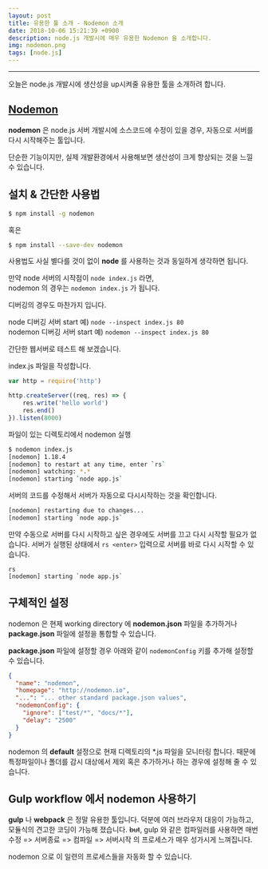 ```yaml
---
layout: post
title: 유용한 툴 소개 - Nodemon 소개
date: 2018-10-06 15:21:39 +0900
description: node.js 개발시에 매우 유용한 Nodemon 을 소개합니다.
img: nodemon.png
tags: [node.js]
---
```

---
오늘은 node.js 개발시에 생산성을 up시켜줄 유용한 툴을 소개하려 합니다.

## [Nodemon](https://github.com/remy/nodemon)
**nodemon** 은 node.js 서버 개발시에 소스코드에 수정이 있을 경우, 자동으로 서버를 다시 시작해주는 툴입니다.<br/>

단순한 기능이지만, 실제 개발환경에서 사용해보면 생산성이 크게 향상되는 것을 느낄 수 있습니다.

## 설치 & 간단한 사용법
```bash
$ npm install -g nodemon
```
혹은
```bash
$ npm install --save-dev nodemon
```

사용법도 사실 별다를 것이 없이 **node** 를 사용하는 것과 동일하게 생각하면 됩니다.

만약 node 서버의 시작점이 `node index.js` 라면,<br/>
nodemon 의 경우는 `nodemon index.js` 가 됩니다.

디버깅의 경우도 마찬가지 입니다.

node    디버깅 서버 start 예) `node --inspect index.js 80`<br/>
nodemon 디버깅 서버 start 예) `nodemon --inspect index.js 80`<br/>

간단한 웹서버로 테스트 해 보겠습니다.

index.js 파일을 작성합니다.
```javascript
var http = require('http')

http.createServer((req, res) => {
    res.write('hello world')
    res.end()
}).listen(8000)
```

파일이 있는 디렉토리에서 nodemon 실행
```bash
$ nodemon index.js
[nodemon] 1.18.4
[nodemon] to restart at any time, enter `rs`
[nodemon] watching: *.*
[nodemon] starting `node app.js`
```

서버의 코드를 수정해서 서버가 자동으로 다시시작하는 것을 확인합니다.

```bash
[nodemon] restarting due to changes...
[nodemon] starting `node app.js`
```

만약 수동으로 서버를 다시 시작하고 싶은 경우에도 서버를 끄고 다시 시작할 필요가 없습니다.
서버가 실행된 상태에서 `rs <enter>` 입력으로 서버를 바로 다시 시작할 수 있습니다.
```
rs
[nodemon] starting `node app.js`
```

## 구체적인 설정
nodemon 은 현제 working directory 에 **nodemon.json** 파일을 추가하거나 **package.json** 파일에 설정을 통합할 수 있습니다.

**package.json** 파일에 설정할 경우 아래와 같이 `nodemonConfig` 키를 추가해 설정할 수 있습니다.
```json
{
  "name": "nodemon",
  "homepage": "http://nodemon.io",
  "...": "... other standard package.json values",
  "nodemonConfig": {
    "ignore": ["test/*", "docs/*"],
    "delay": "2500"
  }
}
```
nodemon 의 **default** 설정으로 현재 디렉토리의 *.js 파일을 모니터링 합니다. 때문에 특정파일이나 폴더를 감시 대상에서 제외 혹은 추가하거나 하는 경우에 설정해 줄 수 있습니다.

## Gulp workflow 에서 nodemon 사용하기
**gulp** 나 **webpack** 은 정말 유용한 툴입니다. 덕분에 여러 브라우저 대응이 가능하고, 모듈식의 견고한 코딩이 가능해 졌습니다. ~~but~~, gulp 와 같은 컴파일러를 사용하면 매번 수정 => 서버종료 => 컴파일 => 서버시작 의 프로세스가 매우 성가시게 느껴집니다.

nodemon 으로 이 일련의 프로세스들을 자동화 할 수 있습니다.

